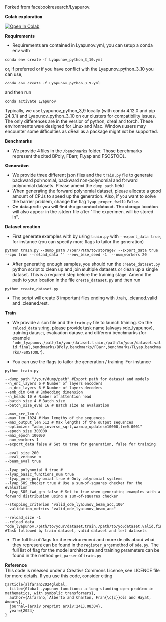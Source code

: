Forked from facebookresearch/Lyapunov. 

**Colab exploration**

[![Open In Colab](https://colab.research.google.com/assets/colab-badge.svg)](https://colab.research.google.com/drive/1t_0Owo-fQ0CBYJeTEj3Cld28s_WH_k8T?usp=sharing)

**Requirements**
 - Requirements are contained in Lyapunov.yml, you can setup a conda env with
```
conda env create -f Lyapunov_python_3_10.yml
```
or, if preferred or if you have conflict with the Lyapunov_python_3_10 you can use,
```
conda env create -f Lyapunov_python_3_9.yml
```
and then run
```
conda activate Lyapunov
```
Typically, we use Lyapunov_python_3_9 locally (with conda 4.12.0 and pip 24.3.1) and Lyapunov_python_3_10 on our clusters for compatibility issues. The only differences are in the version of python, dreal and torch. These environments were designed for Linux and Mac. Windows users may encounter some difficulties as dReal as a package might not be supported.

**Benchmarks**
- We provide 4 files in the `/benchmarks` folder. Those benchmarks represent the cited BPoly, FBarr, FLyap and FSOSTOOL.

**Generation**
- We provide three different json files and the `train.py` file to generate backward polynomial, backward non-polynomial and forward polynomial datasets. Please amend the `dump_path` field. 
- When generating the forward polynomial dataset, please allocate a good amount of CPUs to speed up the generation. Also, if you want to solve the barrier problem, change the flag `lyap_proper_fwd` to `False`.
- On data.prefix you will find the generated dataset. The storage location will also appear in the .stderr file after "The experiment will be stored in".

**Dataset creation**
- First generate examples with by using `train.py` with `--export_data true`, for instance (you can specify more flags to tailor the generation)
```
python train.py --dump_path /Your/Path/to/storage/ --export_data true --cpu true --reload_data '' --env_base_seed -1  --num_workers 20
```

- After generating enough samples, you should run the `create_dataset.py` python script to clean up and join multiple datasets or clean up a single dataset. This is a required step before the training stage. Amend the path to your location in the file `create_dataset.py` and then run
```
python create_dataset.py
```
- The script will create 3 important files ending with .train, .cleaned.valid and .cleaned.test.

**Train**
- We provide a json file and the `train.py` file to launch training. On the `reload_data` string, please provide task name (always ode_lyapunov), training dataset, evaluation dataset and different benchmarks (for example `"ode_lyapunov,/path/to/your/dataset.train,/path/to/your/dataset.valid.final,benchmarks/BPoly,benchmarks/FBarr,benchmarks/FLyap,benchmarks/FSOSTOOL"`).

- You can use the flags to tailor the generation / training. For instance
```
python train.py

--dump_path "/your/dump/path" #Export path for dataset and models
--n_enc_layers 6 # Number of layers encoders
--n_dec_layers 6 # Number of layers decoders
--emb_dim 640 # Embedding dimension
--n_heads 10 # Number of attention head
--batch_size 4 # Batch size
--batch_size_eval 16 # Batch size at evaluation

--max_src_len 0
--max_len 1024 # Max lengths of the sequences
--max_output_len 512 # Max lengths of the output sequences
--optimizer "adam_inverse_sqrt,warmup_updates=10000,lr=0.0001"
--epoch_size 300000
--max_epoch 100000
--num_workers 1
--export_data false # Set to true for generation, false for training

--eval_size 200
--eval_verbose 0
--beam_eval true

--lyap_polynomial_H true #
--lyap_basic_functions_num true
--lyap_pure_polynomial true # Only polynomial systems
--lyap_SOS_checker true # Use a sum-of-squares checker for the evaluation
--lyap_SOS_fwd_gen false # Set to true when generating examples with a forward distribution using a sum-of-squares checker

--stopping_criterion "valid_ode_lyapunov_beam_acc,100"
--validation_metrics "valid_ode_lyapunov_beam_acc"

--reload_size -1
--reload_data "ode_lyapunov,/path/to/your/dataset.train,/path/to/youdataset.valid.final,benchmarks/BPoly,benchmarks/FBarr,benchmarks/FLyap,benchmarks/FSOSTOOL" #Task followed by train dataset, valid dataset and test datasets
```
- The full list of flags for the environement and more details about what they represent can be found in the `register_args`method of `ode.py`. The full list of flag for the model architecture and training parameters can be found in the method `get_parser` of `train.py`

**Reference**  
This code is released under a Creative Commons License, see LICENCE file for more details. If you use this code, consider citing

```    
@article{alfarano2024global,  
  title={Global Lyapunov functions: a long-standing open problem in mathematics, with symbolic transformers},  
  author={Alfarano, Alberto and Charton, Fran{\c{c}}ois and Hayat, Amaury},  
  journal={arXiv preprint arXiv:2410.08304},  
  year={2024}  
}
```
